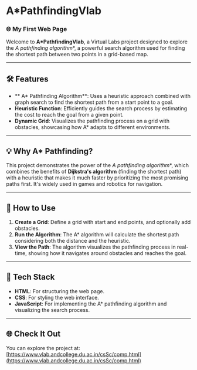 # A*PathfindingVlab

### 🌐 My First Web Page

Welcome to **A*PathfindingVlab**, a Virtual Labs project designed to explore the **A* pathfinding algorithm**, a powerful search algorithm used for finding the shortest path between two points in a grid-based map.

---

## 🛠 Features

- ** A* Pathfinding Algorithm**: Uses a heuristic approach combined with graph search to find the shortest path from a start point to a goal.
- **Heuristic Function**: Efficiently guides the search process by estimating the cost to reach the goal from a given point.
- **Dynamic Grid**: Visualizes the pathfinding process on a grid with obstacles, showcasing how A* adapts to different environments.

---

## 💡 Why A* Pathfinding?

This project demonstrates the power of the **A* pathfinding algorithm**, which combines the benefits of **Dijkstra's algorithm** (finding the shortest path) with a heuristic that makes it much faster by prioritizing the most promising paths first. It's widely used in games and robotics for navigation.

---

## 🚀 How to Use

1. **Create a Grid**: Define a grid with start and end points, and optionally add obstacles.
2. **Run the Algorithm**: The A* algorithm will calculate the shortest path considering both the distance and the heuristic.
3. **View the Path**: The algorithm visualizes the pathfinding process in real-time, showing how it navigates around obstacles and reaches the goal.

---

## 📂 Tech Stack

- **HTML**: For structuring the web page.
- **CSS**: For styling the web interface.
- **JavaScript**: For implementing the A* pathfinding algorithm and visualizing the search process.

---

## 🌐 Check It Out

You can explore the project at: [https://www.vlab.andcollege.du.ac.in/csSc/comp.html](https://www.vlab.andcollege.du.ac.in/csSc/comp.html)

